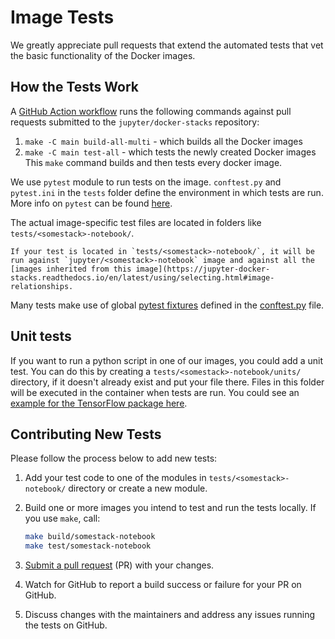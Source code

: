 # Image Tests

We greatly appreciate pull requests that extend the automated tests that vet the basic functionality of the Docker images.

## How the Tests Work

A [GitHub Action workflow](https://github.com/jupyter/docker-stacks/blob/master/.github/workflows/docker.yml)
runs the following commands against pull requests submitted to the `jupyter/docker-stacks` repository:

1. `make -C main build-all-multi` - which builds all the Docker images
2. `make -C main test-all` - which tests the newly created Docker images
   This `make` command builds and then tests every docker image.

We use `pytest` module to run tests on the image.
`conftest.py` and `pytest.ini` in the `tests` folder define the environment in which tests are run.
More info on `pytest` can be found [here](https://docs.pytest.org/en/latest/contents.html).

The actual image-specific test files are located in folders like `tests/<somestack>-notebook/`.

```{note}
If your test is located in `tests/<somestack>-notebook/`, it will be run against `jupyter/<somestack>-notebook` image and against all the [images inherited from this image](https://jupyter-docker-stacks.readthedocs.io/en/latest/using/selecting.html#image-relationships.
```

Many tests make use of global [pytest fixtures](https://docs.pytest.org/en/latest/reference/fixtures.html)
defined in the [conftest.py](https://github.com/jupyter/docker-stacks/blob/master/tests/conftest.py) file.

## Unit tests

If you want to run a python script in one of our images, you could add a unit test.
You can do this by creating a `tests/<somestack>-notebook/units/` directory, if it doesn't already exist and put your file there.
Files in this folder will be executed in the container when tests are run.
You could see an [example for the TensorFlow package here](https://github.com/jupyter/docker-stacks/blob/HEAD/tests/tensorflow-notebook/units/unit_tensorflow.py).

## Contributing New Tests

Please follow the process below to add new tests:

1. Add your test code to one of the modules in `tests/<somestack>-notebook/` directory or create a new module.
2. Build one or more images you intend to test and run the tests locally.
   If you use `make`, call:

   ```bash
   make build/somestack-notebook
   make test/somestack-notebook
   ```

3. [Submit a pull request](https://github.com/PointCloudLibrary/pcl/wiki/A-step-by-step-guide-on-preparing-and-submitting-a-pull-request)
   (PR) with your changes.
4. Watch for GitHub to report a build success or failure for your PR on GitHub.
5. Discuss changes with the maintainers and address any issues running the tests on GitHub.
